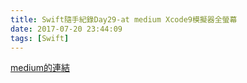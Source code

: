```yaml
---
title: Swift隨手紀錄Day29-at medium Xcode9模擬器全螢幕
date: 2017-07-20 23:44:09
tags: [Swift]
---
```


[ medium的連結 ]( https://medium.com/@darrenwu/xcode-9%E6%8A%8A%E6%A8%A1%E6%93%AC%E5%99%A8%E5%A1%9E%E9%80%B2%E5%85%A8%E8%9E%A2%E5%B9%95-4231dff50443 )